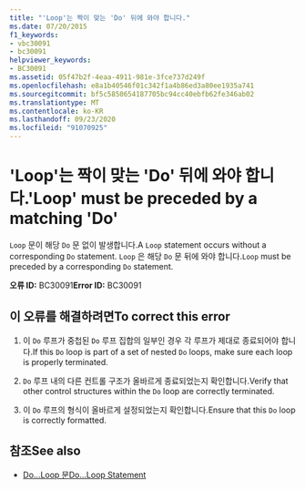 ```yaml
---
title: "'Loop'는 짝이 맞는 'Do' 뒤에 와야 합니다."
ms.date: 07/20/2015
f1_keywords:
- vbc30091
- bc30091
helpviewer_keywords:
- BC30091
ms.assetid: 05f47b2f-4eaa-4911-981e-3fce737d249f
ms.openlocfilehash: e8a1b40546f01c342f1a4b86ed3a80ee1935a741
ms.sourcegitcommit: bf5c5850654187705bc94cc40ebfb62fe346ab02
ms.translationtype: MT
ms.contentlocale: ko-KR
ms.lasthandoff: 09/23/2020
ms.locfileid: "91070925"
---
```

# <a name="loop-must-be-preceded-by-a-matching-do"></a><span data-ttu-id="48b1d-102">'Loop'는 짝이 맞는 'Do' 뒤에 와야 합니다.</span><span class="sxs-lookup"><span data-stu-id="48b1d-102">'Loop' must be preceded by a matching 'Do'</span></span>

<span data-ttu-id="48b1d-103">`Loop` 문이 해당 `Do` 문 없이 발생합니다.</span><span class="sxs-lookup"><span data-stu-id="48b1d-103">A `Loop` statement occurs without a corresponding `Do` statement.</span></span> <span data-ttu-id="48b1d-104">`Loop` 은 해당 `Do` 문 뒤에 와야 합니다.</span><span class="sxs-lookup"><span data-stu-id="48b1d-104">`Loop` must be preceded by a corresponding `Do` statement.</span></span>  
  
 <span data-ttu-id="48b1d-105">**오류 ID:** BC30091</span><span class="sxs-lookup"><span data-stu-id="48b1d-105">**Error ID:** BC30091</span></span>  
  
## <a name="to-correct-this-error"></a><span data-ttu-id="48b1d-106">이 오류를 해결하려면</span><span class="sxs-lookup"><span data-stu-id="48b1d-106">To correct this error</span></span>  
  
1. <span data-ttu-id="48b1d-107">이 `Do` 루프가 중첩된 `Do` 루프 집합의 일부인 경우 각 루프가 제대로 종료되어야 합니다.</span><span class="sxs-lookup"><span data-stu-id="48b1d-107">If this `Do` loop is part of a set of nested `Do` loops, make sure each loop is properly terminated.</span></span>  
  
2. <span data-ttu-id="48b1d-108">`Do` 루프 내의 다른 컨트롤 구조가 올바르게 종료되었는지 확인합니다.</span><span class="sxs-lookup"><span data-stu-id="48b1d-108">Verify that other control structures within the `Do` loop are correctly terminated.</span></span>  
  
3. <span data-ttu-id="48b1d-109">이 `Do` 루프의 형식이 올바르게 설정되었는지 확인합니다.</span><span class="sxs-lookup"><span data-stu-id="48b1d-109">Ensure that this `Do` loop is correctly formatted.</span></span>  
  
## <a name="see-also"></a><span data-ttu-id="48b1d-110">참조</span><span class="sxs-lookup"><span data-stu-id="48b1d-110">See also</span></span>

- [<span data-ttu-id="48b1d-111">Do...Loop 문</span><span class="sxs-lookup"><span data-stu-id="48b1d-111">Do...Loop Statement</span></span>](../language-reference/statements/do-loop-statement.md)
